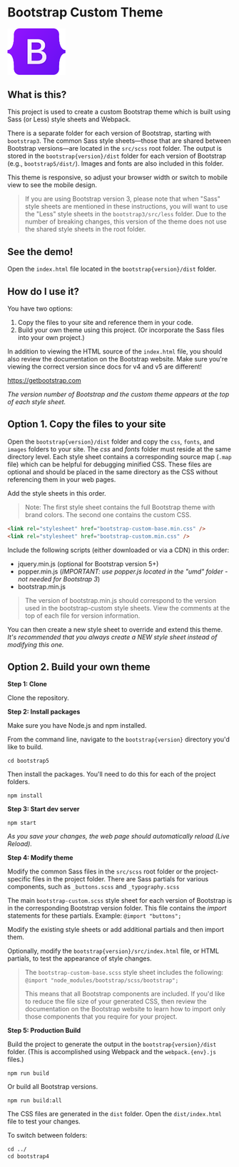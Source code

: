 # Bootstrap Custom Theme

<img src="bootstrap-logo.svg" alt="Bootstrap Logo" width="130" />

## What is this?

This project is used to create a custom Bootstrap theme which is built using Sass (or Less) style sheets and Webpack.

There is a separate folder for each version of Bootstrap, starting with `bootstrap3`. The common Sass style sheets—those that are shared between Bootstrap versions—are located in the `src/scss` root folder. The output is stored in the `bootstrap{version}/dist` folder for each version of Bootstrap (e.g., `bootstrap5/dist/`). Images and fonts are also included in this folder.

This theme is responsive, so adjust your browser width or switch to mobile view to see the mobile design.

> If you are using Bootstrap version 3, please note that when "Sass" style sheets are mentioned in these instructions, you will want to use the "Less" style sheets in the `bootstrap3/src/less` folder. Due to the number of breaking changes, this version of the theme does not use the shared style sheets in the root folder.

## See the demo!

Open the `index.html` file located in the `bootstrap{version}/dist` folder.

## How do I use it?

You have two options:

1. Copy the files to your site and reference them in your code.
2. Build your own theme using this project. (Or incorporate the Sass files into your own project.)

In addition to viewing the HTML source of the `index.html` file, you should also review the documentation on the Bootstrap website. Make sure you're viewing the correct version since docs for v4 and v5 are different!

https://getbootstrap.com

*The version number of Bootstrap and the custom theme appears at the top of each style sheet.*

## Option 1. Copy the files to your site

Open the `bootstrap{version}/dist` folder and copy the `css`, `fonts`, and `images` folders to your site. The *css* and *fonts* folder must reside at the same directory level. Each style sheet contains a corresponding source map (`.map` file) which can be helpful for debugging minified CSS. These files are optional and should be placed in the same directory as the CSS without referencing them in your web pages.

Add the style sheets in this order.

> Note: The first style sheet contains the full Bootstrap theme with brand colors. The second one contains the custom CSS.

```html
<link rel="stylesheet" href="bootstrap-custom-base.min.css" />
<link rel="stylesheet" href="bootstrap-custom.min.css" />
```

Include the following scripts (either downloaded or via a CDN) in this order:

- jquery.min.js (optional for Bootstrap version 5+)
- popper.min.js (*IMPORTANT: use popper.js located in the "umd" folder - not needed for Bootstrap 3*)
- bootstrap.min.js

> The version of bootstrap.min.js should correspond to the version used in the bootstrap-custom style sheets. View the comments at the top of each file for version information.

You can then create a new style sheet to override and extend this theme. *It's recommended that you always create a NEW style sheet instead of modifying this one.*

## Option 2. Build your own theme

**Step 1: Clone**

Clone the repository.

**Step 2: Install packages**

Make sure you have Node.js and npm installed.

From the command line, navigate to the `bootstrap{version}` directory you'd like to build.

```
cd bootstrap5
```

Then install the packages. You'll need to do this for each of the project folders.

```
npm install
```

**Step 3: Start dev server**

```
npm start
```

*As you save your changes, the web page should automatically reload (Live Reload).*

**Step 4: Modify theme**

Modify the common Sass files in the `src/scss` root folder or the project-specific files in the project folder. There are Sass partials for various components, such as `_buttons.scss` and `_typography.scss`

The main `bootstrap-custom.scss` style sheet for each version of Bootstrap is in the corresponding Bootstrap version folder. This file contains the *import* statements for these partials. Example: `@import "buttons";`

Modify the existing style sheets or add additional partials and then import them.

Optionally, modify the `bootstrap{version}/src/index.html` file, or HTML partials, to test the appearance of style changes.

> The `bootstrap-custom-base.scss` style sheet includes the following: `@import "node_modules/bootstrap/scss/bootstrap";`
> 
> This means that all Bootstrap components are included. If you'd like to reduce the file size of your generated CSS, then review the documentation on the Bootstrap website to learn how to import only those components that you require for your project. 

**Step 5: Production Build**

Build the project to generate the output in the `bootstrap{version}/dist` folder. (This is accomplished using Webpack and the `webpack.{env}.js` files.)

```
npm run build
```

Or build all Bootstrap versions.

```
npm run build:all
```

The CSS files are generated in the `dist` folder. Open the `dist/index.html` file to test your changes.

To switch between folders:

```
cd ../
cd bootstrap4
```